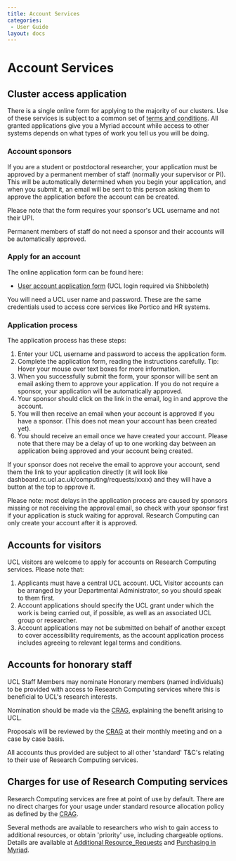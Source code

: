 ```yaml
---
title: Account Services
categories:
 - User Guide
layout: docs
---
```


# Account Services

## Cluster access application

There is a single online form for applying to the majority of our clusters. Use of these services is subject to a common set of [terms and conditions](Terms_and_Conditions.md). All granted applications give you a Myriad account while access to other systems depends on what types of work you tell us you will be doing. 

### Account sponsors

If you are a student or postdoctoral researcher, your application must be approved by a permanent member of staff (normally your supervisor or PI). This will be automatically determined when you begin your application, and when you submit it, an email will be sent to this person asking them to approve the application before the account can be created.

Please note that the form requires your sponsor's UCL username and not their UPI.

Permanent members of staff do not need a sponsor and their accounts will be automatically approved. 

### Apply for an account

The online application form can be found here: 

* [User account application form](https://signup.rc.ucl.ac.uk/computing/requests/new) (UCL login required via Shibboleth) 

You will need a UCL user name and password. These are the same credentials used to access core services like Portico and HR systems. 

### Application process

The application process has these steps:

1. Enter your UCL username and password to access the application form.
2. Complete the application form, reading the instructions carefully. Tip: Hover your mouse over text boxes for more information.
3. When you successfully submit the form, your sponsor will be sent an email asking them to approve your application. If you do not require a sponsor, your application will be automatically approved.
4. Your sponsor should click on the link in the email, log in and approve the account.
5. You will then receive an email when your account is approved if you have a sponsor. (This does not mean your account has been created yet).
6. You should receive an email once we have created your account. Please note that there may be a delay of up to one working day between an application being approved and your account being created.

If your sponsor does not receive the email to approve your account, send them the link to your application directly (it will look like dashboard.rc.ucl.ac.uk/computing/requests/xxxx) and they will have a button at the top to approve it.

Please note: most delays in the application process are caused by sponsors missing or not receiving the approval email, so check with your sponsor first if your application is stuck waiting for approval. Research Computing can only create your account after it is approved. 

## Accounts for visitors

UCL visitors are welcome to apply for accounts on Research Computing services. Please note that:

1. Applicants must have a central UCL account. UCL Visitor accounts can be arranged by your Departmental Administrator, so you should speak to them first.
2. Account applications should specify the UCL grant under which the work is being carried out, if possible, as well as an associated UCL group or researcher.
3. Account applications may not be submitted on behalf of another except to cover accessibility requirements, as the account application process includes agreeing to relevant legal terms and conditions.

## Accounts for honorary staff

UCL Staff Members may nominate Honorary members (named individuals) to be provided with access to Research Computing services where this is beneficial to UCL's research interests.

Nomination should be made via the [CRAG](http://www.ucl.ac.uk/isd/about/governance/research-it/crag), explaining the benefit arising to UCL.

Proposals will be reviewed by the [CRAG](http://www.ucl.ac.uk/isd/about/governance/research-it/crag) at their monthly meeting and on a case by case basis.

All accounts thus provided are subject to all other 'standard' T&C's relating to their use of Research Computing services. 

## Charges for use of Research Computing services

Research Computing services are free at point of use by default. There are no direct charges for your usage under standard resource allocation policy as defined by the [CRAG](http://www.ucl.ac.uk/isd/about/governance/research-it/crag).

Several methods are available to researchers who wish to gain access to additional resources, or obtain 'priority' use, including chargeable options. Details are available at [Additional Resource_Requests](Additional_Resource_Requests.md) and [Purchasing in Myriad](Paid-For_Resources/Purchasing_in_Myriad.md).

